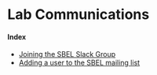 # Lab Communications

#### Index
- [Joining the SBEL Slack Group](/communication/joining-the-sbel-slack-group.html)
- [Adding a user to the SBEL mailing list](/communication/adding-a-user-to-the-sbel-mailing-list.html)